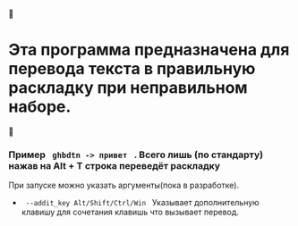 📌<h1> Эта программа предназначена для перевода текста в правильную раскладку при неправильном наборе. </h1>📌
<h3> Пример <code> ghbdtn -> привет </code> . Всего лишь (по стандарту) нажав на Alt + T строка переведёт раскладку</h3>


При запуске можно указать аргументы(пока в разработке). 
+ <code> --addit_key Alt/Shift/Ctrl/Win </code> Указывает дополнительную клавишу для сочетания клавишь что вызывает перевод.
